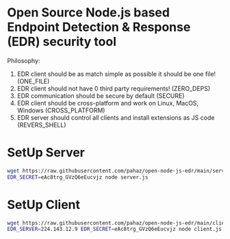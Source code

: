 # Open Source Node.js based Endpoint Detection & Response (EDR) security tool #

Philosophy:
 1) EDR client should be as match simple as possible it should be one file! (ONE_FILE)
 2) EDR client should not have 0 third party requirements! (ZERO_DEPS)
 3) EDR communication should be secure by default (SECURE)
 4) EDR client should be cross-platform and work on Linux, MacOS, Windows (CROSS_PLATFORM)
 5) EDR server should control all clients and install extensions as JS code (REVERS_SHELL)

# SetUp Server #

```bash
wget https://raw.githubusercontent.com/pahaz/open-node-js-edr/main/server.js
EDR_SECRET=eAc8trg_GVzQ6eEucvjz node server.js
```

# SetUp Client #

```bash
wget https://raw.githubusercontent.com/pahaz/open-node-js-edr/main/client.js
EDR_SERVER=224.143.12.9 EDR_SECRET=eAc8trg_GVzQ6eEucvjz node client.js
```
